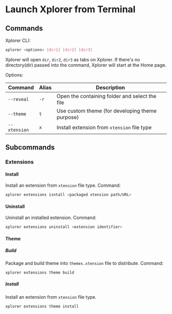 # Launch Xplorer from Terminal

## Commands

Xplorer CLI:

```bash
xplorer <options> [dir1] [dir2] [dir3]
```

Xplorer will open `dir`, `dir2`, `dir3` as tabs on Xplorer. If there's no directory(dir) passed into the command, Xplorer will start at the Home page.

Options:

| Command      | Alias | Description                                     |
| ------------ | ----- | ----------------------------------------------- |
| `--reveal`   | `-r`  | Open the containing folder and select the file  |
| `--theme`    | `t`   | Use custom theme (for developing theme purpose) |
| `--xtension` | `x`   | Install extension from `xtension` file type     |

## Subcommands

### Extensions

#### Install

Install an extension from `xtension` file type. Command:

```bash
xplorer extensions isntall <packaged xtension path/URL>
```

#### Uninstall

Uninstall an installed extension. Command:

```bash
xplorer extensions uninstall <extension identifier>
```

#### Theme

##### Build

Package and build theme into `themes.xtension` file to distribute. Command:

```bash
xplorer extensions theme build
```

##### Install

Install an extension from `xtension` file type.

```
xplorer extensions theme install
```
